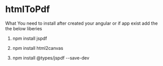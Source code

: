 # htmlToPdf

What You need to install after created your angular or if app exist add the the below liberies

1. npm install jspdf

2.  npm install html2canvas

3. npm install @types/jspdf --save-dev
